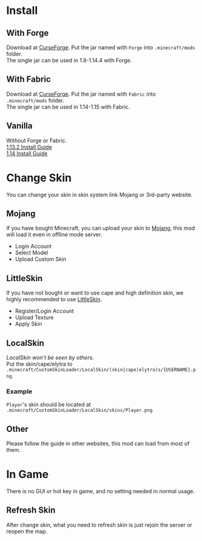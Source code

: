 # Install
## With Forge
Download at [CurseForge](https://www.curseforge.com/minecraft/mc-mods/customskinloader/files/all?filter-status=1&filter-game-version=2020709689%3A7498). Put the jar named with `Forge` into `.minecraft/mods` folder.  
The single jar can be used in 1.8-1.14.4 with Forge.
## With Fabric
Download at [CurseForge](https://www.curseforge.com/minecraft/mc-mods/customskinloader/files/all?filter-status=1&filter-game-version=2020709689%3A7499). Put the jar named with `Fabric` into `.minecraft/mods` folder.  
The single jar can be used in 1.14-1.15 with Fabric.
## Vanilla
Without Forge or Fabric.  
[1.13.2 Install Guide](https://github.com/xfl03/MCCustomSkinLoader/wiki/1.13.2-Install-Guide)  
[1.14   Install Guide](https://github.com/xfl03/MCCustomSkinLoader/wiki/1.14-Install-Guide)
# Change Skin
You can change your skin in skin system link Mojang or 3rd-party website.
## Mojang
If you have bought Minecraft, you can upload your skin to [Mojang](https://my.minecraft.net/zh-hans/profile/skin), this mod will load it even in offline mode server.
- Login Account
- Select Model
- Upload Custom Skin
## LittleSkin
If you have not bought or want to use cape and high definition skin, we highly recommended to use [LittleSkin](https://littleskin.cn/).
- Register/Login Account
- Upload Texture
- Apply Skin
## LocalSkin
_LocalSkin won't be seen by others._  
Put the skin/cape/elytra to `.minecraft/CustomSkinLoader/LocalSkin/(skin|cape|elytra)s/{USERNAME}.png`.
### Example
`Player`'s skin should be located at `.minecraft/CustomSkinLoader/LocalSkin/skins/Player.png`
## Other
Please follow the guide in other websites, this mod can load from most of them.
# In Game
There is no GUI or hot key in game, and no setting needed in normal usage.
## Refresh Skin
After change skin, what you need to refresh skin is just rejoin the server or reopen the map.